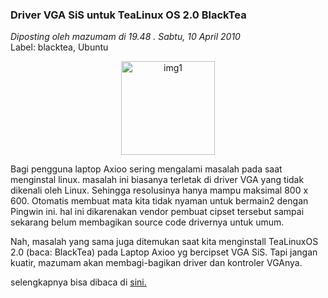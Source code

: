 ### Driver VGA SiS untuk TeaLinux OS 2.0 BlackTea
_Diposting oleh mazumam di 19.48 . Sabtu, 10 April 2010_
<br>
Label: blacktea, Ubuntu

<p align="center">
	<img src="./posts/2010-04-10-driver-vga-sis-untuk-tealinux-os-20/sisblacktea.jpg" height="150px" alt="img1">
</p> 

Bagi pengguna laptop Axioo sering mengalami masalah pada saat menginstal linux. masalah ini biasanya terletak di driver VGA yang tidak dikenali oleh Linux. Sehingga resolusinya hanya mampu maksimal 800 x 600. Otomatis membuat mata kita tidak nyaman untuk bermain2 dengan Pingwin ini. hal ini dikarenakan vendor pembuat cipset tersebut sampai sekarang belum membagikan source code drivernya untuk umum.



Nah, masalah yang sama juga ditemukan saat kita menginstall TeaLinuxOS 2.0 (baca: BlackTea) pada Laptop Axioo yg bercipset VGA SiS. Tapi jangan kuatir, mazumam akan membagi-bagikan driver dan kontroler VGAnya.


selengkapnya bisa dibaca di [sini.](http://mazumam.web.id/2010/04/driver-vga-sis-untuk-tealinux-os-20.html)